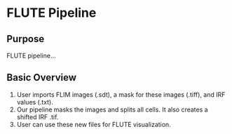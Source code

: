 # FLUTE Pipeline
## Purpose
FLUTE pipeline...
## Basic Overview
1. User imports FLIM images (.sdt), a mask for these images (.tiff), and IRF values (.txt).
2.  Our pipeline masks the images and splits all cells. It also creates a shifted IRF .tif.
3.  User can use these new files for FLUTE visualization. 
